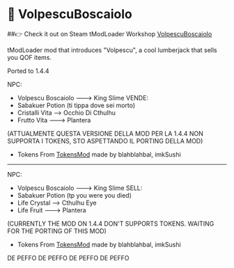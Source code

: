 # 🌳 VolpescuBoscaiolo

##👉 Check it out on Steam tModLoader Workshop [VolpescuBoscaiolo](https://steamcommunity.com/sharedfiles/filedetails/?id=2835309414)

tModLoader mod that introduces "Volpescu", a cool lumberjack that sells you QOF items.

Ported to 1.4.4

NPC:
- Volpescu Boscaiolo ---> King Slime
VENDE:
- Sabakuer Potion (ti tippa dove sei morto)
- Cristalli Vita --> Occhio Di Cthulhu
- Frutto Vita ---> Plantera

(ATTUALMENTE QUESTA VERSIONE DELLA MOD PER LA 1.4.4 NON SUPPORTA I TOKENS, STO ASPETTANDO IL PORTING DELLA MOD)
- Tokens From [TokensMod](https://steamcommunity.com/sharedfiles/filedetails/?id=2789445751) made by blahblahbal, imkSushi
---------------------------------------------------------------------------------
NPC:
- Volpescu Boscaiolo ---> King Slime
SELL:
- Sabakuer Potion (tp you were you died)
- Life Crystal --> Cthulhu Eye
- Life Fruit ---> Plantera

(CURRENTLY THE MOD ON 1.4.4 DON'T SUPPORTS TOKENS. WAITING FOR THE PORTING OF THIS MOD)
- Tokens From [TokensMod](https://steamcommunity.com/sharedfiles/filedetails/?id=2789445751) made by blahblahbal, imkSushi

DE PEFFO DE PEFFO DE PEFFO DE PEFFO
